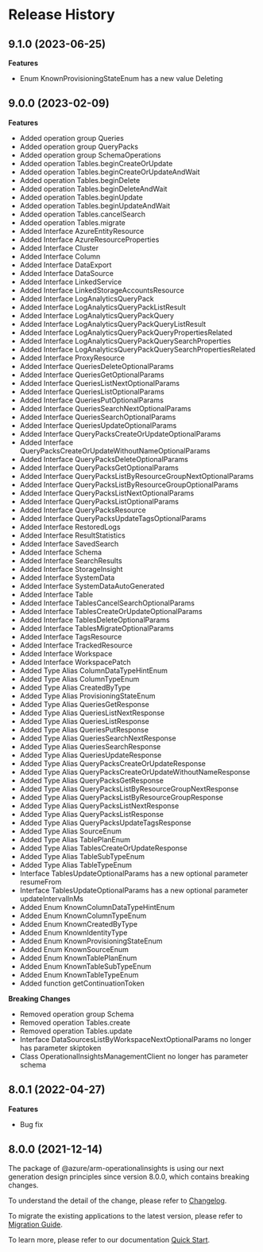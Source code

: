 # Release History
    
## 9.1.0 (2023-06-25)
    
**Features**

  - Enum KnownProvisioningStateEnum has a new value Deleting
    
    
## 9.0.0 (2023-02-09)
    
**Features**

  - Added operation group Queries
  - Added operation group QueryPacks
  - Added operation group SchemaOperations
  - Added operation Tables.beginCreateOrUpdate
  - Added operation Tables.beginCreateOrUpdateAndWait
  - Added operation Tables.beginDelete
  - Added operation Tables.beginDeleteAndWait
  - Added operation Tables.beginUpdate
  - Added operation Tables.beginUpdateAndWait
  - Added operation Tables.cancelSearch
  - Added operation Tables.migrate
  - Added Interface AzureEntityResource
  - Added Interface AzureResourceProperties
  - Added Interface Cluster
  - Added Interface Column
  - Added Interface DataExport
  - Added Interface DataSource
  - Added Interface LinkedService
  - Added Interface LinkedStorageAccountsResource
  - Added Interface LogAnalyticsQueryPack
  - Added Interface LogAnalyticsQueryPackListResult
  - Added Interface LogAnalyticsQueryPackQuery
  - Added Interface LogAnalyticsQueryPackQueryListResult
  - Added Interface LogAnalyticsQueryPackQueryPropertiesRelated
  - Added Interface LogAnalyticsQueryPackQuerySearchProperties
  - Added Interface LogAnalyticsQueryPackQuerySearchPropertiesRelated
  - Added Interface ProxyResource
  - Added Interface QueriesDeleteOptionalParams
  - Added Interface QueriesGetOptionalParams
  - Added Interface QueriesListNextOptionalParams
  - Added Interface QueriesListOptionalParams
  - Added Interface QueriesPutOptionalParams
  - Added Interface QueriesSearchNextOptionalParams
  - Added Interface QueriesSearchOptionalParams
  - Added Interface QueriesUpdateOptionalParams
  - Added Interface QueryPacksCreateOrUpdateOptionalParams
  - Added Interface QueryPacksCreateOrUpdateWithoutNameOptionalParams
  - Added Interface QueryPacksDeleteOptionalParams
  - Added Interface QueryPacksGetOptionalParams
  - Added Interface QueryPacksListByResourceGroupNextOptionalParams
  - Added Interface QueryPacksListByResourceGroupOptionalParams
  - Added Interface QueryPacksListNextOptionalParams
  - Added Interface QueryPacksListOptionalParams
  - Added Interface QueryPacksResource
  - Added Interface QueryPacksUpdateTagsOptionalParams
  - Added Interface RestoredLogs
  - Added Interface ResultStatistics
  - Added Interface SavedSearch
  - Added Interface Schema
  - Added Interface SearchResults
  - Added Interface StorageInsight
  - Added Interface SystemData
  - Added Interface SystemDataAutoGenerated
  - Added Interface Table
  - Added Interface TablesCancelSearchOptionalParams
  - Added Interface TablesCreateOrUpdateOptionalParams
  - Added Interface TablesDeleteOptionalParams
  - Added Interface TablesMigrateOptionalParams
  - Added Interface TagsResource
  - Added Interface TrackedResource
  - Added Interface Workspace
  - Added Interface WorkspacePatch
  - Added Type Alias ColumnDataTypeHintEnum
  - Added Type Alias ColumnTypeEnum
  - Added Type Alias CreatedByType
  - Added Type Alias ProvisioningStateEnum
  - Added Type Alias QueriesGetResponse
  - Added Type Alias QueriesListNextResponse
  - Added Type Alias QueriesListResponse
  - Added Type Alias QueriesPutResponse
  - Added Type Alias QueriesSearchNextResponse
  - Added Type Alias QueriesSearchResponse
  - Added Type Alias QueriesUpdateResponse
  - Added Type Alias QueryPacksCreateOrUpdateResponse
  - Added Type Alias QueryPacksCreateOrUpdateWithoutNameResponse
  - Added Type Alias QueryPacksGetResponse
  - Added Type Alias QueryPacksListByResourceGroupNextResponse
  - Added Type Alias QueryPacksListByResourceGroupResponse
  - Added Type Alias QueryPacksListNextResponse
  - Added Type Alias QueryPacksListResponse
  - Added Type Alias QueryPacksUpdateTagsResponse
  - Added Type Alias SourceEnum
  - Added Type Alias TablePlanEnum
  - Added Type Alias TablesCreateOrUpdateResponse
  - Added Type Alias TableSubTypeEnum
  - Added Type Alias TableTypeEnum
  - Interface TablesUpdateOptionalParams has a new optional parameter resumeFrom
  - Interface TablesUpdateOptionalParams has a new optional parameter updateIntervalInMs
  - Added Enum KnownColumnDataTypeHintEnum
  - Added Enum KnownColumnTypeEnum
  - Added Enum KnownCreatedByType
  - Added Enum KnownIdentityType
  - Added Enum KnownProvisioningStateEnum
  - Added Enum KnownSourceEnum
  - Added Enum KnownTablePlanEnum
  - Added Enum KnownTableSubTypeEnum
  - Added Enum KnownTableTypeEnum
  - Added function getContinuationToken

**Breaking Changes**

  - Removed operation group Schema
  - Removed operation Tables.create
  - Removed operation Tables.update
  - Interface DataSourcesListByWorkspaceNextOptionalParams no longer has parameter skiptoken
  - Class OperationalInsightsManagementClient no longer has parameter schema
    
## 8.0.1 (2022-04-27)

**Features**

  - Bug fix

## 8.0.0 (2021-12-14)

The package of @azure/arm-operationalinsights is using our next generation design principles since version 8.0.0, which contains breaking changes.

To understand the detail of the change, please refer to [Changelog](https://aka.ms/js-track2-changelog).

To migrate the existing applications to the latest version, please refer to [Migration Guide](https://aka.ms/js-track2-migration-guide).

To learn more, please refer to our documentation [Quick Start](https://aka.ms/js-track2-quickstart).
